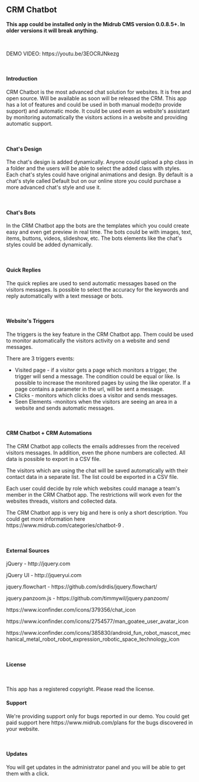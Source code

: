 <h2>CRM Chatbot</h2>

<p><strong>This app could be installed only in the Midrub CMS version 0.0.8.5+. In older versions it will break anything.</strong></p>

<br>

<p>DEMO VIDEO: https://youtu.be/3EOCRJNkezg</p>

<br>

<h4>Introduction</h4>

<p>CRM Chatbot is the most advanced chat solution for websites. It is free and open source. Will be available as soon will be released the CRM. This app has a lot of features and could be used in both manual mode(to provide support) and automatic mode. It could be used even as website's assistant by monitoring automatically the visitors actions in a website and providing automatic support.</p>

<br>

<h4>Chat's Design</h4>

<p>The chat's design is added dynamically. Anyone could upload a php class in a folder and the users will be able to select the added class with styles. Each chat's styles could have original animations and design. By default is a chat's style called Default but on our online store you could purchase a more advanced chat's style and use it.</p>

<br>

<h4>Chat's Bots</h4>

<p>In the CRM Chatbot app the bots are the templates which you could create easy and even get preview in real time. The bots could be with images, text, items, buttons, videos, slideshow, etc. The bots elements like the chat's styles could be added dynamically.</p>

<br>

<h4>Quick Replies</h4>

<p>The quick replies are used to send automatic messages based on the visitors messages. Is possible to select the accuracy for the keywords and reply automatically with a text message or bots.</p>

<br>

<h4>Website's Triggers</h4>

<p>The triggers is the key feature in the CRM Chatbot app. Them could be used to monitor automatically the visitors activity on a website and send messages.</p>

<p>There are 3 triggers events: </p>

<ul>
    <li>Visited page - if a visitor gets a page which monitors a trigger, the trigger will send a message. The condition could be equal or like. Is possible to increase the monitored pages by using the like operator. If a page contains a parameter in the url, will be sent a message.</li>
    <li>Clicks - monitors which clicks does a visitor and sends messages.</li>
    <li>Seen Elements -monitors when the visitors are seeing an area in a website and sends automatic messages.</li>
</ul>

<br>

<h4>CRM Chatbot + CRM Automations</h4>

<p>The CRM Chatbot app collects the emails addresses from the received visitors messages. In addition, even the phone numbers are collected. All data is possible to export in a CSV file.</p>

<p>The visitors which are using the chat will be saved automatically with their contact data in a separate list. The list could be exported in a CSV file.</p>

<p>Each user could decide by role which websites could manage a team's member in the CRM Chatbot app. The restrictions will work even for the websites threads, visitors and collected data.</p>

<p>The CRM Chatbot app is very big and here is only a short description. You could get more information here https://www.midrub.com/categories/chatbot-9 .</p>

<br>

<h4>External Sources</h4>

<p>jQuery - http://jquery.com</p>

<p>jQuery UI - http://jqueryui.com</p>

<p>jquery.flowchart - https://github.com/sdrdis/jquery.flowchart/</p>

<p>jquery.panzoom.js - https://github.com/timmywil/jquery.panzoom/</p>

<p>https://www.iconfinder.com/icons/379356/chat_icon</p>

<p>https://www.iconfinder.com/icons/2754577/man_goatee_user_avatar_icon</p>

<p>https://www.iconfinder.com/icons/385830/android_fun_robot_mascot_mechanical_metal_robot_robot_expression_robotic_space_technology_icon</p>

<br>

<h4>License</h4>

<br>

<p>This app has a registered copyright. Please read the license.</p>

<h4>Support</h4>

<p>We're providing support only for bugs reported in our demo. You could get paid support here https://www.midrub.com/plans for the bugs discovered in your website.</p>

<br>

<h4>Updates</h4>

<p>You will get updates in the administrator panel and you will be able to get them with a click.</p>
